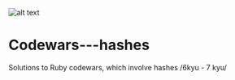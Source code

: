 ![alt text](https://www.codewars.com/users/Kotauror/badges/large)
# Codewars---hashes
Solutions to Ruby codewars, which involve hashes /6kyu - 7 kyu/
